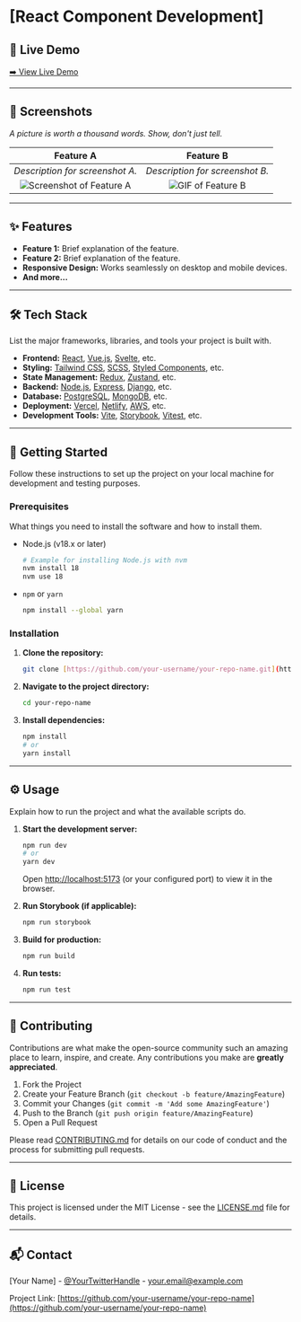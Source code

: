 # [React Component Development]

## 🚀 Live Demo

[➡️ View Live Demo](https://your-live-demo-link.com)

---

## 📸 Screenshots

*A picture is worth a thousand words. Show, don't just tell.*

| Feature A | Feature B |
| :---: | :---: |
| *Description for screenshot A.* | *Description for screenshot B.* |
| ![Screenshot of Feature A](./screenshots/feature-a.png) | ![GIF of Feature B](./screenshots/feature-b.gif) |

---

## ✨ Features

* **Feature 1:** Brief explanation of the feature.
* **Feature 2:** Brief explanation of the feature.
* **Responsive Design:** Works seamlessly on desktop and mobile devices.
* **And more...**

---

## 🛠️ Tech Stack

List the major frameworks, libraries, and tools your project is built with.

* **Frontend:** [React](https://reactjs.org/), [Vue.js](https://vuejs.org/), [Svelte](https://svelte.dev/), etc.
* **Styling:** [Tailwind CSS](https://tailwindcss.com/), [SCSS](https://sass-lang.com/), [Styled Components](https://styled-components.com/), etc.
* **State Management:** [Redux](https://redux.js.org/), [Zustand](https://zustand-demo.pmnd.rs/), etc.
* **Backend:** [Node.js](https://nodejs.org/), [Express](https://expressjs.com/), [Django](https://www.djangoproject.com/), etc.
* **Database:** [PostgreSQL](https://www.postgresql.org/), [MongoDB](https://www.mongodb.com/), etc.
* **Deployment:** [Vercel](https://vercel.com/), [Netlify](https://www.netlify.com/), [AWS](https://aws.amazon.com/), etc.
* **Development Tools:** [Vite](https://vitejs.dev/), [Storybook](https://storybook.js.org/), [Vitest](https://vitest.dev/), etc.

---

## 🚀 Getting Started

Follow these instructions to set up the project on your local machine for development and testing purposes.

### Prerequisites

What things you need to install the software and how to install them.

* Node.js (v18.x or later)
    ```sh
    # Example for installing Node.js with nvm
    nvm install 18
    nvm use 18
    ```
* `npm` or `yarn`
    ```sh
    npm install --global yarn
    ```

### Installation

1.  **Clone the repository:**
    ```sh
    git clone [https://github.com/your-username/your-repo-name.git](https://github.com/your-username/your-repo-name.git)
    ```
2.  **Navigate to the project directory:**
    ```sh
    cd your-repo-name
    ```
3.  **Install dependencies:**
    ```sh
    npm install
    # or
    yarn install
    ```

---

## ⚙️ Usage

Explain how to run the project and what the available scripts do.

1.  **Start the development server:**
    ```sh
    npm run dev
    # or
    yarn dev
    ```
    Open [http://localhost:5173](http://localhost:5173) (or your configured port) to view it in the browser.

2.  **Run Storybook (if applicable):**
    ```sh
    npm run storybook
    ```

3.  **Build for production:**
    ```sh
    npm run build
    ```

4.  **Run tests:**
    ```sh
    npm run test
    ```

---

## 🤝 Contributing

Contributions are what make the open-source community such an amazing place to learn, inspire, and create. Any contributions you make are **greatly appreciated**.

1.  Fork the Project
2.  Create your Feature Branch (`git checkout -b feature/AmazingFeature`)
3.  Commit your Changes (`git commit -m 'Add some AmazingFeature'`)
4.  Push to the Branch (`git push origin feature/AmazingFeature`)
5.  Open a Pull Request

Please read [CONTRIBUTING.md](CONTRIBUTING.md) for details on our code of conduct and the process for submitting pull requests.

---

## 📄 License

This project is licensed under the MIT License - see the [LICENSE.md](LICENSE.md) file for details.

---

## 📬 Contact

[Your Name] - [@YourTwitterHandle](https://twitter.com/YourTwitterHandle) - your.email@example.com

Project Link: [https://github.com/your-username/your-repo-name](https://github.com/your-username/your-repo-name)